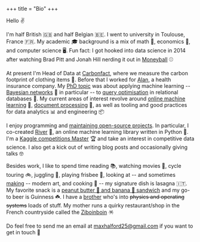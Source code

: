 +++
title = "Bio"
+++

Hello ✌️

I'm half British 🇬🇧 and half Belgian 🇧🇪. I went to university in Toulouse, France 🇫🇷. My academic 🎓 background is a mix of math 🧮, economics 💸, and computer science 🖥️. Fun fact: I got hooked into data science in 2014 after watching Brad Pitt and Jonah Hill nerding it out in [Moneyball](https://www.imdb.com/title/tt1210166/) ⚾

At present I'm Head of Data at [Carbonfact](https://www.carbonfact.com/), where we measure the carbon footprint of clothing items 🍃. Before that I worked for [Alan](https://alan.com/), a health insurance company. My [PhD topic](/blog/phd-about) was about applying machine learning -- [Bayesian networks](https://www.wikiwand.com/en/Bayesian_network) 🦑 in particular -- to [query optimisation](https://www.wikiwand.com/en/Query_optimization) in relational databases 🤖. My current areas of interest revolve around [online machine learning](https://github.com/online-ml/awesome-online-machine-learning) 🍥, [document processing](https://www.wikiwand.com/en/Document_processing) 🔬, as well as tooling and good practices for data analytics 📊 and engineering 📦

I enjoy programming and [maintaining open-source projects](https://github.com/MaxHalford/). In particular, I co-created [River](https://github.com/online-ml/river) 🌊, an online machine learning library written in Python 🐍. I'm a [Kaggle competitions Master](https://www.kaggle.com/maxhalford) 🏆 and take an interest in competitive data science. I also get a kick out of writing blog posts and occasionally giving talks 🤓

Besides work, I like to spend time reading 📚, watching movies 🍿, cycle touring 🚲, juggling 🤹, playing frisbee 🥏, looking at -- and sometimes [making](https://github.com/MaxHalford/procedural-art) -- modern art, and cooking 🍲 -- my signature dish is lasagna 🇮🇹. My favorite snack is a [peanut butter 🥜 and banana 🍌 sandwich](https://www.ethanrosenthal.com/2020/08/25/optimal-peanut-butter-and-banana-sandwiches/) and my go-to beer is Guinness ☘️. I have a [brother](https://0x5.be/) who's into ~~physics and operating systems~~ loads of stuff. My mother runs a quirky restaurant/shop in the French countryside called the [Ziboinboin](https://ziboinboin.com/) 🪅

Do feel free to send me an email at [maxhalford25@gmail.com](mailto:maxhalford25@gmail.com) if you want to get in touch 🤝
